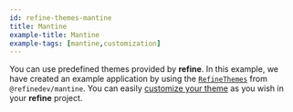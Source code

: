 ```yaml
---
id: refine-themes-mantine
title: Mantine
example-title: Mantine
example-tags: [mantine,customization]
---
```


You can use predefined themes provided by **refine**. In this example, we have created an example application by using the [`RefineThemes`](/docs/api-reference/mantine/theming/#predefined-themes) from `@refinedev/mantine`. You can easily [customize your theme](/docs/api-reference/mantine/theming/#overriding-the-themes) as you wish in your **refine** project.

<CodeSandboxExample path="theme-mantine-demo" />
